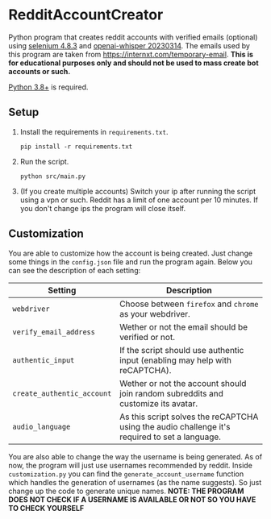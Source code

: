 # RedditAccountCreator
Python program that creates reddit accounts with verified emails (optional) using [selenium 4.8.3](https://pypi.org/project/selenium/4.8.3) and [openai-whisper 20230314](https://pypi.org/project/openai-whisper/20230314/). The emails used by this program are taken from https://internxt.com/temporary-email.
**This is for educational purposes only and should not be used to mass create bot accounts or such.**

[Python 3.8+](https://www.python.org/downloads/) is required.

## Setup
1. Install the requirements in `requirements.txt`.
    ```
    pip install -r requirements.txt
    ```

1. Run the script.
    ```
    python src/main.py
    ```

1. (If you create multiple accounts) Switch your ip after running the script using a vpn or such. Reddit has a limit of one account per 10 minutes. If you don't change ips the program will close itself.

## Customization
You are able to customize how the account is being created. Just change some things in the `config.json` file and run the program again. Below you can see the description of each setting:

| Setting | Description |
|---------|-------------|
| `webdriver` | Choose between `firefox` and `chrome` as your webdriver. |
| `verify_email_address` | Wether or not the email should be verified or not. |
| `authentic_input` | If the script should use authentic input (enabling may help with reCAPTCHA). |
| `create_authentic_account` | Wether or not the account should join random subreddits and customize its avatar. |
| `audio_language` | As this script solves the reCAPTCHA using the audio challenge it's required to set a language. |

You are also able to change the way the username is being generated. As of now, the program will just use usernames recommended by reddit. Inside `customization.py` you can find the `generate_account_username` function which handles the generation of usernames (as the name suggests). So just change up the code to generate unique names. **NOTE: THE PROGRAM DOES NOT CHECK IF A USERNAME IS AVAILABLE OR NOT SO YOU HAVE TO CHECK YOURSELF**